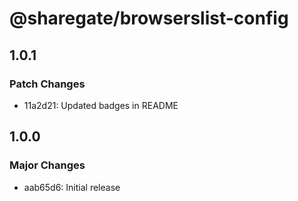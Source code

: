 # @sharegate/browserslist-config

## 1.0.1

### Patch Changes

- 11a2d21: Updated badges in README

## 1.0.0

### Major Changes

- aab65d6: Initial release
